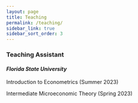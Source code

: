 ```yaml
---
layout: page
title: Teaching
permalink: /teaching/
sidebar_link: true
sidebar_sort_order: 3
---
```


### Teaching Assistant

#### *Florida State University*

Introduction to Econometrics (Summer 2023)

Intermediate Microeconomic Theory (Spring 2023)
